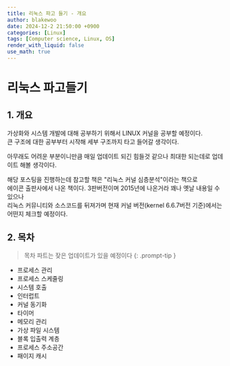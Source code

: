 ```yaml
---
title: 리눅스 파고 들기 - 개요
author: blakewoo
date: 2024-12-2 21:50:00 +0900
categories: [Linux]
tags: [Computer science, Linux, OS] 
render_with_liquid: false
use_math: true
---
```


# 리눅스 파고들기

## 1. 개요
가상화와 시스템 개발에 대해 공부하기 위해서 LINUX 커널을 공부할 예정이다.   
큰 구조에 대한 공부부터 시작해 세부 구조까지 타고 들어갈 생각이다.   

아무래도 어려운 부분이니만큼 매일 업데이트 되긴 힘들것 같으나 최대한 되는데로 업데이트 해볼 생각이다.

해당 포스팅을 진행하는데 참고할 책은 "리눅스 커널 심층분석"이라는 책으로   
에이콘 출판사에서 나온 책이다. 3판버전이며 2015년에 나온거라 꽤나 옛날 내용일 수 있으나   
리눅스 커뮤니티와 소스코드를 뒤져가며 현재 커널 버전(kernel 6.6.7버전 기준)에서는 어떤지 체크할 예정이다.

## 2. 목차

> 목차 파트는 잦은 업데이트가 있을 예정이다
{: .prompt-tip }

- 프로세스 관리
- 프로세스 스케줄링
- 시스템 호출
- 인터럽트
- 커널 동기화
- 타이머
- 메모리 관리
- 가상 파일 시스템
- 블록 입출력 계층
- 프로세스 주소공간
- 패이지 캐시

